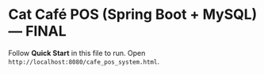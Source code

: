 # Cat Café POS (Spring Boot + MySQL) — FINAL

Follow **Quick Start** in this file to run. Open `http://localhost:8080/cafe_pos_system.html`.
